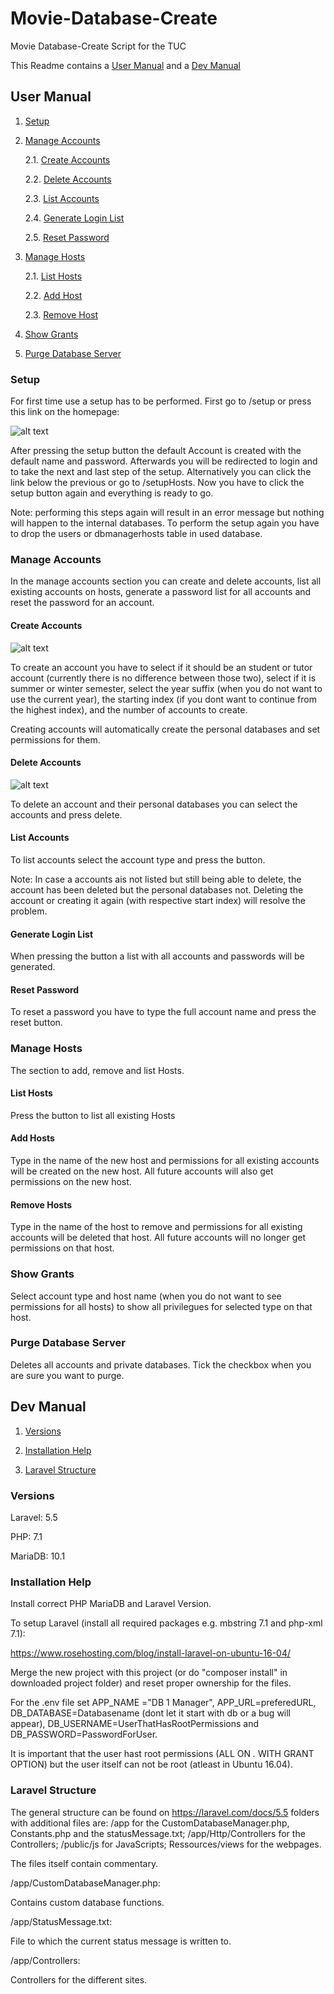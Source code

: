 # Movie-Database-Create
Movie Database-Create Script for the TUC

This Readme contains a [User Manual](#userManual) and a [Dev Manual](#devManual)

## User Manual <a name="userManual"></a>

1. [Setup](#setup)
   
2. [Manage Accounts](#manageAccounts)
   
   2.1. [Create Accounts](#create)
   
   2.2. [Delete Accounts](#delete)
   
   2.3. [List Accounts](#listAccounts)
   
   2.4. [Generate Login List](#generate)
   
   2.5. [Reset Password](#reset)
   
2. [Manage Hosts](#manageHosts)

   2.1. [List Hosts](#listHosts)
   
   2.2. [Add Host](#add)
   
   2.3. [Remove Host](#remove)
   
3. [Show Grants](#show)

4. [Purge Database Server](#purge)
   
### Setup <a name="setup"></a>

For first time use a setup has to be performed. First go to /setup or press this link on the homepage:

![alt text](https://github.com/leifkuhl/Movie-Database-Create/blob/master/ReadmeImages/1%20Setup.PNG)

After pressing the setup button the default Account is created with the default name and password. Afterwards you will be redirected to login and to take the next and last step of the setup. Alternatively you can click the link below the previous or go to /setupHosts. Now you have to click the setup button again and everything is ready to go.

Note: performing this steps again will result in an error message but nothing will happen to the internal databases. To perform the setup again you have to drop the users or dbmanagerhosts table in used database.

### Manage Accounts <a name="manageHosts"></a>

In the manage accounts section you can create and delete accounts, list all existing accounts on hosts, generate a password list for all accounts and reset the password for an account.

#### Create Accounts <a name="create"></a>

![alt text](https://github.com/leifkuhl/Movie-Database-Create/blob/master/ReadmeImages/2.1%20Create%20Accounts.PNG)

To create an account you have to select if it should be an student or tutor account (currently there is no difference between those two), select if it is summer or winter semester, select the year suffix (when you do not want to use the current year), the starting index (if you dont want to continue from the highest index), and the number of accounts to create.

Creating accounts will automatically create the personal databases and set permissions for them.

#### Delete Accounts <a name="delete"></a>

![alt text](https://github.com/leifkuhl/Movie-Database-Create/blob/17c3be8b0f8b3695e0c44529a1988816805e23b1/ReadmeImages/2.2%20Delete%20Accounts.PNG)

To delete an account and their personal databases you can select the accounts and press delete.

#### List Accounts <a name="listAccounts"></a>

To list accounts select the account type and press the button.

Note: In case a accounts ais not listed but still being able to delete, the account has been deleted but the personal databases not. Deleting the account or creating it again (with respective start index) will resolve the problem.

#### Generate Login List <a name="generate"></a>

When pressing the button a list with all accounts and passwords will be generated.

#### Reset Password <a name="reset"></a>

To reset a password you have to type the full account name and press the reset button.

### Manage Hosts <a name="manageHosts"></a>

The section to add, remove and list Hosts.

#### List Hosts <a name="add"></a>

Press the button to list all existing Hosts

#### Add Hosts <a name="add"></a>

Type in the name of the new host and permissions for all existing accounts will be created on the new host. All future accounts will also get permissions on the new host.

#### Remove Hosts <a name="remove"></a>

Type in the name of the host to remove and permissions for all existing accounts will be deleted that host. All future accounts will no longer get permissions on that host.

### Show Grants <a name="show"></a>

Select account type and host name (when you do not want to see permissions for all hosts) to show all privilegues for selected type on that host.

### Purge Database Server <a name="purge"></a>

Deletes all accounts and private databases. Tick the checkbox when you are sure you want to purge.

## Dev Manual <a name="devManual"></a>

1. [Versions](#versions)

2. [Installation Help](#help)

3. [Laravel Structure](#structure)

### Versions <a name="versions"></a>

Laravel: 5.5

PHP: 7.1

MariaDB: 10.1

### Installation Help <a name="help"></a>

Install correct PHP MariaDB and Laravel Version.

To setup Laravel (install all required packages e.g. mbstring 7.1 and php-xml 7.1):

https://www.rosehosting.com/blog/install-laravel-on-ubuntu-16-04/

Merge the new project with this project (or do "composer install" in downloaded project folder) and reset proper ownership for the files. 

For the .env file set APP_NAME ="DB 1 Manager", APP_URL=preferedURL, DB_DATABASE=Databasename (dont let it start with db or a bug will appear), DB_USERNAME=UserThatHasRootPermissions and DB_PASSWORD=PasswordForUser.

It is important that the user hast root permissions (ALL ON *.* WITH GRANT OPTION) but the user itself can not be root (atleast in Ubuntu 16.04).

### Laravel Structure <a name="structure"></a>

The general structure  can be found on https://laravel.com/docs/5.5 folders with additional files are: /app for the CustomDatabaseManager.php, Constants.php and the statusMessage.txt; /app/Http/Controllers for the Controllers; /public/js for JavaScripts; Ressources/views for the webpages.

The files itself contain commentary.

/app/CustomDatabaseManager.php:

Contains custom database functions.

/app/StatusMessage.txt:

File to which the current status message is written to.

/app/Controllers:

Controllers for the different sites.



